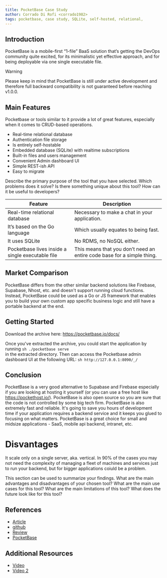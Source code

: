 ```yaml
---
title: PocketBase Case Study
author: Corrado Di Rofi <corrado1982>
tags: pocketbase, case study, SQLite, self-hosted, relational,
---
```


## Introduction

PocketBase is a mobile-first “1-file” BaaS solution that’s getting the DevOps community quite excited,
for its minimalistic yet effective approach, and for being deployable via one single executable file.

> [!WARNING]
> Please keep in mind that PocketBase is still under active development
> and therefore full backward compatibility is not guaranteed before reaching v1.0.0.

## Main Features

Pocketbase or tools similar to it provide a lot of great features,
especially when it comes to CRUD-based operations.

- Real-time relational database
- Authentication file storage
- Is entirely self-hostable
- Embedded database (SQLite) with realtime subscriptions
- Built-in files and users management
- Convenient Admin dashboard UI
- Simple REST-ish API
- Easy to migrate

Describe the primary purpose of the tool that you have selected. Which problems does it solve? Is there something unique about this tool? How can it be useful to developers?

| Feature                                          | Description                                                            |
| ------------------------------------------------ | ---------------------------------------------------------------------- |
| Real-time relational database                    | Necessary to make a chat in your application.                          |
| It’s based on the Go language                    | Which usually equates to being fast.                                   |
| It uses SQLite                                   | No RDMS, no NoSQL either.                                              |
| Pocketbase lives inside a single executable file | This means that you don’t need an entire code base for a simple thing. |

## Market Comparison

PocketBase differs from the other similar backend solutions like Firebase, Supabase, Nhost, etc. and doesn't support running cloud functions.
Instead, PocketBase could be used as a Go or JS framework that enables you to build your own custom app specific business logic and still have a portable backend at the end.

## Getting Started

Download the archive here: https://pocketbase.io/docs/

Once you've extracted the archive, you could start the application by running
`sh ./pocketbase serve`  
in the extracted directory.
Then can access the Pocketbase admin dashboard UI at the following URL:
`sh http://127.0.0.1:8090/_/ `

## Conclusion

PocketBase is a very good alternative to Supabase and Firebase especially if you are looking at hosting it yourself (or you can use a free host like https://pockethost.io/). PocketBase is also open source so you are sure that the code is not controlled by some big tech firm. PocketBase is also extremely fast and reliable. It's going to save you hours of development time if your application requires a backend service and it keeps you glued to focusing on what matters. PocketBase is a great choice for small and midsize applications - SaaS, mobile api backend, intranet, etc.

# Disvantages

It scale only on a single server, aka. vertical. In 90% of the cases you may not need the complexity of managing a fleet of machines and services just to run your backend, but for bigger applications coiuld be a problem.

This section can be used to summarize your findings. What are the main advantages and disadvantages of your chosen tool? What are the main use cases for this tool? What are the main limitations of this tool? What does the future look like for this tool?

## References

- [Article](https://javascript.plainenglish.io/you-dont-have-to-code-your-own-backends-anymore-try-pocketbase-instead-70924fe45040)
- [github](https://github.com/pocketbase/pocketbase)
- [Review](https://www.sitepoint.com/best-backend-as-a-service-baas-in-2023/)
- [PocketBase](https://pocketbase.io/faq/)

## Additional Resources

- [Video](https://www.youtube.com/watch?v=HlA3Pl8YkRg)
- [Video 2](https://www.youtube.com/watch?v=Wqy3PBEglXQ)
